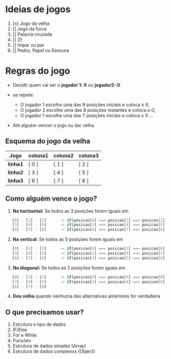 # Ideias de jogos

1. [x] Jogo da velha
2. [] Jogo da forca
3. [] Palavra-cruzada
4. [] 21
5. [] Impar ou par
6. [] Pedra, Papel ou Eesoura

# Regras do jogo

*  Decidir quem vai ser o **jogador 1: X** ou **jogador2: O**

* se repete:
   * O jogador 1 escolhe uma das 9 posições iniciais e coloca o X,
   * O jogador 2 escolhe uma das 8 posições restantes e coloca a O,
   * O jogador 1 escolhe uma das 7 posições iniciais e coloca o X ...
* Até alguém vencer o jogo ou dar velha.

## Esquema do jogo da velha

Jogo         | coluna1   |  coluna2  |  coluna3  |
-------------| ----------| ----------| ----------|
**linha1**   |   [ 0 ]   |   [ 1 ]   |   [ 2 ]   |
**linha2**   |   [ 3 ]   |   [ 4 ]   |   [ 5 ]   |
**linha3**   |   [ 6 ]   |   [ 7 ]   |   [ 8 ]   |


## Como alguém vence o jogo?

1. **Na horizontal:** Se todos as 3 posições forem iguais em

``` js
   [0] - [1] - [2]      -> if(posicao[0] === posicao[1] === posicao[2])
   [3] - [4] - [5]      -> if(posicao[3] === posicao[4] === posicao[5])
   [6] - [7] - [8]      -> if(posicao[6] === posicao[7] === posicao[8])
```
2. **Na vertical:** Se todos as 3 posições forem iguais em

``` js
   [0] - [1] - [2]      -> if(posicao[0] === posicao[3] === posicao[6])
   [3] - [4] - [5]      -> if(posicao[1] === posicao[4] === posicao[7])
   [6] - [7] - [8]      -> if(posicao[3] === posicao[5] === posicao[8])
```
3. **Na diagonal:** Se todos as 3 posições forem iguais em

``` js
   [0] - [1] - [2]      -> if(posicao[0] === posicao[4] === posicao[8])
   [3] - [4] - [5]      -> if(posicao[2] === posicao[4] === posicao[6])
   [6] - [7] - [8]      
```
4. **Deu velha** quando nenhuma das alternativas anteriores for verdadeira

## O que precisamos usar?

1. Estrutura e tipo de dados
2. IF/Else
3. For e While
4. Funções
5. Estrutura de dados simples (Array)
6. Estrutura de dados complexos (Object)





